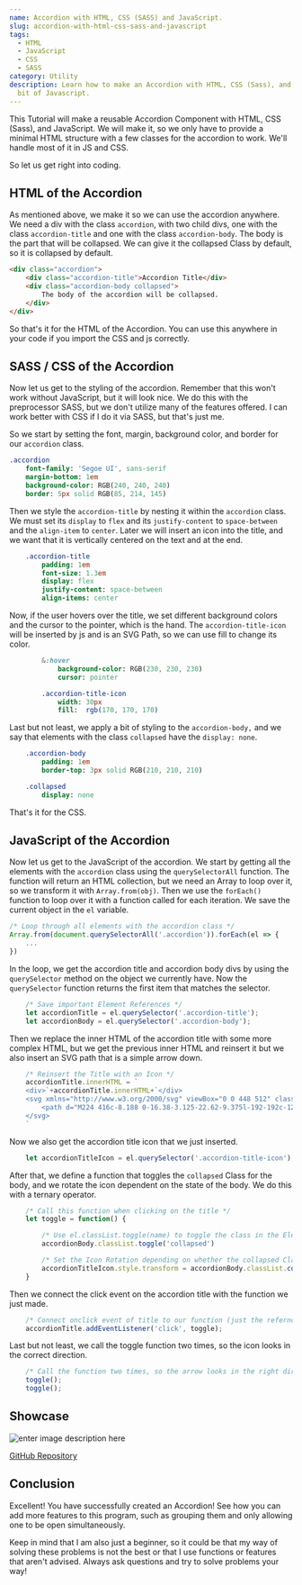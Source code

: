 ```yaml
---
name: Accordion with HTML, CSS (SASS) and JavaScript.
slug: accordion-with-html-css-sass-and-javascript
tags:
  - HTML
  - JavaScript
  - CSS
  - SASS
category: Utility
description: Learn how to make an Accordion with HTML, CSS (Sass), and a little
  bit of Javascript.
---
```


This Tutorial will make a reusable Accordion Component with HTML, CSS (Sass), and JavaScript. We will make it, so we only have to provide a minimal HTML structure with a few classes for the accordion to work. We'll handle most of it in JS and CSS.

So let us get right into coding.

## HTML of the Accordion

As mentioned above, we make it so we can use the accordion anywhere. We need a div with the class `accordion`, with two child divs, one with the class `accordion-title` and one with the class `accordion-body`. The body is the part that will be collapsed. We can give it the collapsed Class by default, so it is collapsed by default.

```HTML
<div class="accordion">
    <div class="accordion-title">Accordion Title</div>
    <div class="accordion-body collapsed">
		The body of the accordion will be collapsed.
    </div>
</div>
```

So that's it for the HTML of the Accordion. You can use this anywhere in your code if you import the CSS and js correctly.


## SASS / CSS of the Accordion

Now let us get to the styling of the accordion. Remember that this won't work without JavaScript, but it will look nice. We do this with the preprocessor SASS, but we don't utilize many of the features offered. I can work better with CSS if I do it via SASS, but that's just me.

So we start by setting the font, margin, background color, and border for our `accordion` class.

```sass
.accordion
    font-family: 'Segoe UI', sans-serif
    margin-bottom: 1em
    background-color: RGB(240, 240, 240)
    border: 5px solid RGB(85, 214, 145)
```

Then we style the `accordion-title` by nesting it within the `accordion` class. We must set its `display` to `flex` and its `justify-content` to `space-between` and the `align-item` to `center`. Later we will insert an icon into the title, and we want that it is vertically centered on the text and at the end.

```sass
	.accordion-title
        padding: 1em
        font-size: 1.3em
        display: flex
        justify-content: space-between
        align-items: center
```

Now, if the user hovers over the title, we set different background colors and the cursor to the pointer, which is the hand. The `accordion-title-icon` will be inserted by js and is an SVG Path, so we can use fill to change its color.

```sass
        &:hover
            background-color: RGB(230, 230, 230)
            cursor: pointer

        .accordion-title-icon
            width: 30px
            fill:  rgb(170, 170, 170)
```

Last but not least, we apply a bit of styling to the `accordion-body,` and we say that elements with the class `collapsed` have the `display: none`.

```sass
    .accordion-body
        padding: 1em
        border-top: 3px solid RGB(210, 210, 210)

    .collapsed
        display: none
```

That's it for the CSS.

## JavaScript of the Accordion

Now let us get to the JavaScript of the accordion. We start by getting all the elements with the `accordion` class using the `querySelectorAll` function. The function will return an HTML collection, but we need an Array to loop over it, so we transform it with `Array.from(obj)`. Then we use the `forEach()` function to loop over it with a function called for each iteration. We save the current object in the `el` variable.

```js
/* Loop through all elements with the accordion class */
Array.from(document.querySelectorAll('.accordion')).forEach(el => {
	...
})
```

In the loop, we get the accordion title and accordion body divs by using the `querySelector` method on the object we currently have. Now the `querySelector` function returns the first item that matches the selector.

```js
    /* Save important Element References */
    let accordionTitle = el.querySelector('.accordion-title');
    let accordionBody = el.querySelector('.accordion-body');
```

Then we replace the inner HTML of the accordion title with some more complex HTML, but we get the previous inner HTML and reinsert it but we also insert an SVG path that is a simple arrow down.

```js
    /* Reinsert the Title with an Icon */
    accordionTitle.innerHTML = `
    <div>`+accordionTitle.innerHTML+`</div>
    <svg xmlns="http://www.w3.org/2000/svg" viewBox="0 0 448 512" class="accordion-title-icon">
        <path d="M224 416c-8.188 0-16.38-3.125-22.62-9.375l-192-192c-12.5-12.5-12.5-32.75 0-45.25s32.75-12.5 45.25 0L224 338.8l169.4-169.4c12.5-12.5 32.75-12.5 45.25 0s12.5 32.75 0 45.25l-192 192C240.4 412.9 232.2 416 224 416z"/>
    </svg>
    `
```

Now we also get the accordion title icon that we just inserted.

```js
    let accordionTitleIcon = el.querySelector('.accordion-title-icon');
```

After that, we define a function that toggles the `collapsed` Class for the body, and we rotate the icon dependent on the state of the body. We do this with a ternary operator.

```js
    /* Call this function when clicking on the title */
    let toggle = function() {

        /* Use el.classList.toggle(name) to toggle the class in the Element */
        accordionBody.classList.toggle('collapsed')

        /* Set the Icon Rotation depending on whether the collapsed Class has been set. */
        accordionTitleIcon.style.transform = accordionBody.classList.contains('collapsed') ? 'rotate(0deg)' : 'rotate(180deg)'
    }
```

Then we connect the click event on the accordion title with the function we just made.

```js
    /* Connect onclick event of title to our function (just the refernce to it) */
    accordionTitle.addEventListener('click', toggle);
```

Last but not least, we call the toggle function two times, so the icon looks in the correct direction.

```js
    /* Call the function two times, so the arrow looks in the right direction */
    toggle();
    toggle();
```

## Showcase

![enter image description here](https://maximmaeder.com/wp-content/uploads/2022/08/accordion.gif)

[GitHub Repository](https://github.com/Maximinodotpy/articles/tree/main/article%2011%20-%20Accordion%20with%20HTML,%20CSS%20%28SASS%29%20and%20JavaScript)

## Conclusion

Excellent! You have successfully created an Accordion! See how you can add more features to this program, such as grouping them and only allowing one to be open simultaneously.

Keep in mind that I am also just a beginner, so it could be that my way of solving these problems is not the best or that I use functions or features that aren't advised. Always ask questions and try to solve problems your way!